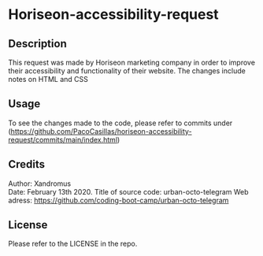 # Horiseon-accessibility-request

## Description

This request was made by Horiseon marketing company in order to improve their accessibility and functionality of their website. The changes include notes on HTML and CSS

## Usage

To see the changes made to the code, please refer to commits under (https://github.com/PacoCasillas/horiseon-accessibility-request/commits/main/index.html)

## Credits

Author: Xandromus  
Date: February 13th 2020.
Title of source code: urban-octo-telegram
Web adress: https://github.com/coding-boot-camp/urban-octo-telegram

## License

Please refer to the LICENSE in the repo.
